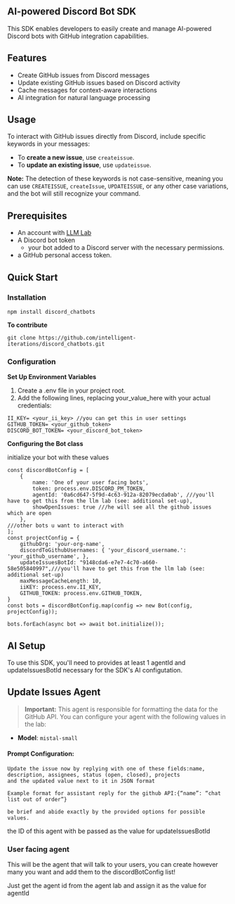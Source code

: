 ## AI-powered Discord Bot SDK
This SDK enables developers to easily create and manage AI-powered Discord bots with GitHub integration capabilities.

## Features
- Create GitHub issues from Discord messages
- Update existing GitHub issues based on Discord activity
- Cache messages for context-aware interactions
- AI integration for natural language processing

## Usage

To interact with GitHub issues directly from Discord, include specific keywords in your messages:
- To **create a new issue**, use `createissue`.
- To **update an existing issue**, use `updateissue`.

**Note:** The detection of these keywords is not case-sensitive, meaning you can use `CREATEISSUE`, `createIssue`, `UPDATEISSUE`, or any other case variations, and the bot will still recognize your command.

## Prerequisites
- An account with [LLM Lab](https://intelligentiterations.com)
- A Discord bot token
    - your bot added to a Discord server with the necessary permissions.
- a GitHub personal access token.


## Quick Start

### Installation
```
npm install discord_chatbots
```

**To contribute**
```
git clone https://github.com/intelligent-iterations/discord_chatbots.git
```

### Configuration
__Set Up Environment Variables__
1. Create a .env file in your project root.
2. Add the following lines, replacing your_value_here with your actual credentials:
```
II_KEY= <your_ii_key> //you can get this in user settings
GITHUB_TOKEN= <your_github_token>
DISCORD_BOT_TOKEN= <your_discord_bot_token>
```

__Configuring the Bot class__

initialize your bot with these values
```
const discordBotConfig = [
    {
        name: 'One of your user facing bots',
        token: process.env.DISCORD_PM_TOKEN,
        agentId: '0a6cd647-5f9d-4c63-912a-82079ecda0ab', ///you'll have to get this from the llm lab (see: additional set-up),
        showOpenIssues: true ///he will see all the github issues which are open
    },
///other bots u want to interact with
];
const projectConfig = {
    githubOrg: 'your-org-name',
    discordToGithubUsernames: { 'your_discord_username.': 'your_github_username', },
    updateIssuesBotId: "9148cda6-e7e7-4c70-a660-58e505840997",///you'll have to get this from the llm lab (see: additional set-up)
    maxMessageCacheLength: 10,
    iiKEY: process.env.II_KEY,
    GITHUB_TOKEN: process.env.GITHUB_TOKEN,
}
const bots = discordBotConfig.map(config => new Bot(config, projectConfig));

bots.forEach(async bot => await bot.initialize());
```


## AI Setup

To use this SDK, you'll need to provides at least 1 agentId and updateIssuesBotId necessary for the SDK's AI configutation. 

## Update Issues Agent

> **Important:** This agent is responsible for formatting the data for the GitHub API. You can configure your agent with the following values in the lab:

- **Model**: `mistal-small`

#### Prompt Configuration:

```plaintext
Update the issue now by replying with one of these fields:name, description, assignees, status (open, closed), projects
and the updated value next to it in JSON format

Example format for assistant reply for the github API:{“name”: “chat list out of order”}

be brief and abide exactly by the provided options for possible values.
```


the ID of this agent with be passed as the value for updateIssuesBotId

### User facing agent
This will be the agent that will talk to your users, you can create however many you want and add them to the discordBotConfig list! 

Just get the agent id from the agent lab and assign it as the value for agentId

